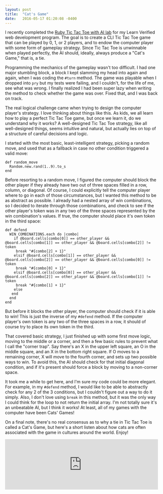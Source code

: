 ```yaml
---
layout: post
title:  "Cat's Game"
date:   2016-05-17 01:20:08 -0400
---
```


I recently completed the [Ruby Tic Tac Toe with AI lab](https://github.com/kromoser/ttt-with-ai-project-v-000) for my Learn Verified web development program. The goal is to create a CLI Tic Tac Toe game that can be played by 0, 1, or 2 players, and to endow the computer player with some form of gameplay strategy. Since Tic Tac Toe is unwinnable when played perfectly, the AI should, ideally, always produce a "Cat's Game," that is, a tie.

Programming the mechanics of the gameplay wasn't too difficult. I had one major stumbling block, a block I kept slamming my head into again and again, when I was coding the `#turn` method. The game was playable when I dropped into `pry` but my tests were failing, and I couldn't, for the life of me, see what was wrong. I finally realized I had been super lazy when writing the method to check whether the game was over. Fixed that, and I was back on track.

The real logical challenge came when trying to design the computer player's strategy. I love thinking about things like this. As kids, we all learn how to play a perfect Tic Tac Toe game, but once we learn it, do we understand why it works? A well-designed Tic Tac Toe strategy, like all well-designed things, seems intuitive and natural, but actually lies on top of a structure of careful decisions and logic.

I started with the most basic, least-intelligent strategy, picking a random move, and used that as a fallback in case no other condition triggered a valid move:

``` 
def random_move
  Random.new.rand(1..9).to_s
end 
```

Before resorting to a random move, I figured the computer should block the other player if they already have two out of three spaces filled in a row, column, or diagonal. Of course, I could explicitly tell the computer player where to go in each of those circumstances, but I wanted this method to be as abstract as possible. I already had a nested array of win combinations, so I decided to iterate through those combinations, and check to see if the other player's token was in any two of the three spaces represented by the win combination's values. If true, the computer should place it's own token in the third space:

```
def defend
  WIN_COMBINATIONS.each do |combo|
    if @board.cells[combo[0]] == other_player && @board.cells[combo[1]] == other_player && @board.cells[combo[2]] != token
     break "#{combo[2] + 1}"
    elsif @board.cells[combo[1]] == other_player && @board.cells[combo[2]] == other_player && @board.cells[combo[0]] != token
     break "#{combo[0] + 1}"
    elsif @board.cells[combo[0]] == other_player && @board.cells[combo[2]] == other_player && @board.cells[combo[1]] != token
     break "#{combo[1] + 1}"
    else 
   end
  end
end
```

But before it blocks the other player, the computer should check if it is able to win! This is just the inverse of my `#defend` method. If the computer player's own token is any two of the three spaces in a row, it should of course try to place its own token in the third.

That covered basic strategy, I just finished up with some first move logic, moving to the middle or a corner, and then a few basic rules to prevent what I call the "corner trap". Say there's an X in the upper left square, an O in the middle square, and an X in the bottom right square. If O moves to a remaining corner, X will move to the fourth corner, and sets up two possible ways to win. To avoid this, the AI should check for that initial diagonal condition, and if it's present should force a block by moving to a non-corner space.

It took me a while to get here, and I'm sure my code could be more elegant. For example, in my `#defend` method, I would like to be able to abstractly check for any 2 of the 3 conditions, but I couldn't figure out a way to do it simply. Also, I don't love using `break` in this method, but it was the only way I could think for the loop to not return the initial array. I'm not totally sure it's an unbeatable AI, but I think it works! At least, all of my games with the computer have been Cats' Games!

On a final note, there's no real consensus as to why a tie in Tic Tac Toe is called a Cat's Game, but here's a short listen about how cats are often associated with the game in cultures around the world. Enjoy!

<iframe width="100%" height="166" scrolling="no" frameborder="no" src="https://w.soundcloud.com/player/?url=https%3A//api.soundcloud.com/tracks/64166817&amp;color=ff7700&amp;show_artwork=false"></iframe>

